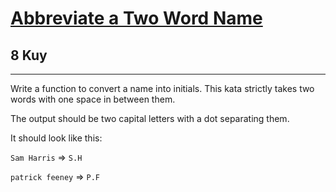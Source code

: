 <h1><a href="https://www.codewars.com/kata/57eadb7ecd143f4c9c0000a3">Abbreviate a Two Word Name</a></h1>
<h2>8 Kuy</h2>
<hr>
<p>Write a function to convert a name into initials. This kata strictly takes two words with one space in between them.</p>
<p>The output should be two capital letters with a dot separating them.</p>
<p>It should look like this:</p>
<p><code>Sam Harris</code> => <code>S.H</code></p>
<p><code>patrick feeney</code> => <code>P.F</code></p>